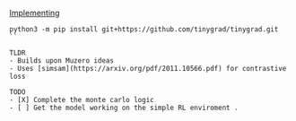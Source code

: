 [Implementing](https://arxiv.org/pdf/2111.00210.pdf)

```
python3 -m pip install git+https://github.com/tinygrad/tinygrad.git
``

TLDR
- Builds upon Muzero ideas
- Uses [simsam](https://arxiv.org/pdf/2011.10566.pdf) for contrastive loss

TODO
- [X] Complete the monte carlo logic
- [ ] Get the model working on the simple RL enviroment .
